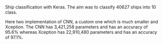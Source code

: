 Ship classification with Keras.
The aim was to classify 40627 ships into 10 class.

Here two implementation of CNN, a custom one which is much smaller and Xception.
The CNN has 3,421,258 parameters and has an accuracy of 95.6% whereas
Xception has 22,910,480 parameters and has an accuracy of 97.1%.
